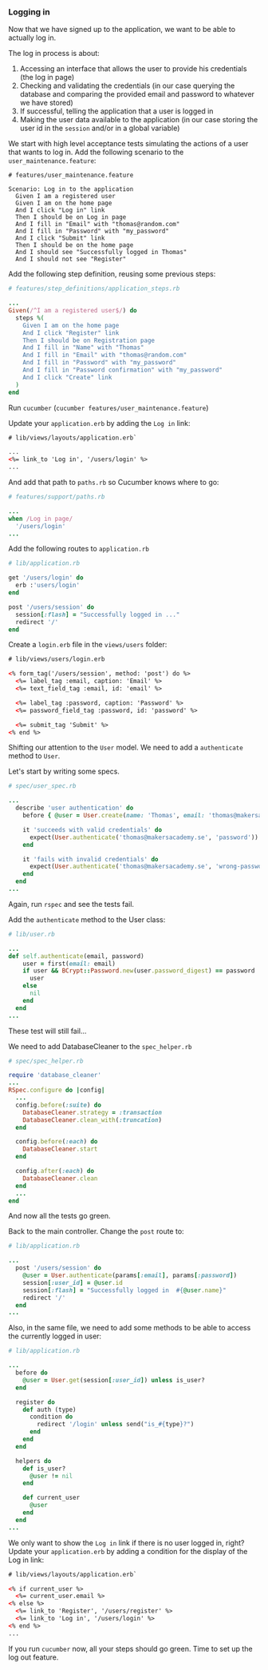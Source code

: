 ### Logging in

Now that we have signed up to the application, we want to be able to actually log in.

The log in process is about:

1. Accessing an interface that allows the user to provide his credentials (the log in page)
2. Checking and validating the credentials (in our case querying the database and comparing the provided email and password to whatever we have stored)
3. If successful, telling the application that a user is logged in
4. Making the user data available to the application (in our case storing the user id in the `session` and/or in a global variable)


We start with high level acceptance tests simulating the actions of a user that wants to log in. Add the following scenario to the `user_maintenance.feature`:

```gherkin
# features/user_maintenance.feature

Scenario: Log in to the application
  Given I am a registered user
  Given I am on the home page
  And I click "Log in" link
  Then I should be on Log in page
  And I fill in "Email" with "thomas@random.com"
  And I fill in "Password" with "my_password"
  And I click "Submit" link
  Then I should be on the home page
  And I should see "Successfully logged in Thomas"
  And I should not see "Register"
```

Add the following step definition, reusing some previous steps:

```ruby
# features/step_definitions/application_steps.rb

...
Given(/^I am a registered user$/) do
  steps %(
    Given I am on the home page
    And I click "Register" link
    Then I should be on Registration page
    And I fill in "Name" with "Thomas"
    And I fill in "Email" with "thomas@random.com"
    And I fill in "Password" with "my_password"
    And I fill in "Password confirmation" with "my_password"
    And I click "Create" link
  )
end
```

Run `cucumber` (`cucumber features/user_maintenance.feature`)


Update your `application.erb` by adding the `Log in` link:

```html
# lib/views/layouts/application.erb`

...
<%= link_to 'Log in', '/users/login' %>
...
```

And add that path to `paths.rb` so Cucumber knows where to go:

```ruby
# features/support/paths.rb

...
when /Log in page/
  '/users/login'
...
```

Add the following routes to `application.rb`

```ruby
# lib/application.rb

get '/users/login' do
  erb :'users/login'
end

post '/users/session' do
  session[:flash] = "Successfully logged in ..."
  redirect '/'
end
```

Create a `login.erb` file in the `views/users` folder:

```HTML
# lib/views/users/login.erb

<% form_tag('/users/session', method: 'post') do %>
  <%= label_tag :email, caption: 'Email' %>
  <%= text_field_tag :email, id: 'email' %>

  <%= label_tag :password, caption: 'Password' %>
  <%= password_field_tag :password, id: 'password' %>

  <%= submit_tag 'Submit' %>
<% end %>
```

Shifting our attention to the `User` model. We need to add a `authenticate` method to `User`.

Let's start by writing some specs.

```ruby
# spec/user_spec.rb

...
  describe 'user authentication' do
    before { @user = User.create(name: 'Thomas', email: 'thomas@makersacademy.se', password: 'password', password_confirmation: 'password') }

    it 'succeeds with valid credentials' do
      expect(User.authenticate('thomas@makersacademy.se', 'password')).to eq @user
    end

    it 'fails with invalid credentials' do
      expect(User.authenticate('thomas@makersacademy.se', 'wrong-password')).to eq nil
    end
  end
...
```

Again, run `rspec` and see the tests fail.

Add the `authenticate` method to the User class:

```ruby
# lib/user.rb

...
def self.authenticate(email, password)
    user = first(email: email)
    if user && BCrypt::Password.new(user.password_digest) == password
      user
    else
      nil
    end
  end
...
```

These test will still fail...

We need to add DatabaseCleaner to the `spec_helper.rb`

```ruby
# spec/spec_helper.rb

require 'database_cleaner'
...
RSpec.configure do |config|
  ...
  config.before(:suite) do
  	DatabaseCleaner.strategy = :transaction
  	DatabaseCleaner.clean_with(:truncation)
  end

  config.before(:each) do
    DatabaseCleaner.start
  end

  config.after(:each) do
  	DatabaseCleaner.clean
  end
  ...
end
```

And now all the tests go green.

Back to the main controller. Change the `post` route to:

```ruby
# lib/application.rb

...
  post '/users/session' do
    @user = User.authenticate(params[:email], params[:password])
    session[:user_id] = @user.id
    session[:flash] = "Successfully logged in  #{@user.name}"
    redirect '/'
  end
...
```

Also, in the same file, we need to add some methods to be able to access the currently logged in user:

```ruby
# lib/application.rb

...
  before do
    @user = User.get(session[:user_id]) unless is_user?
  end

  register do
    def auth (type)
      condition do
        redirect '/login' unless send("is_#{type}?")
      end
    end
  end

  helpers do
    def is_user?
      @user != nil
    end

    def current_user
      @user
    end
  end
...
```

We only want to show the `Log in` link if there is no user logged in, right? Update your `application.erb` by adding a condition for the display of the Log in link:

```HTML
# lib/views/layouts/application.erb`

<% if current_user %>
  <%= current_user.email %>
<% else %>
  <%= link_to 'Register', '/users/register' %>
  <%= link_to 'Log in', '/users/login' %>
<% end %>
...
```

If you run `cucumber` now, all your steps should go green. Time to set up the log out feature.


